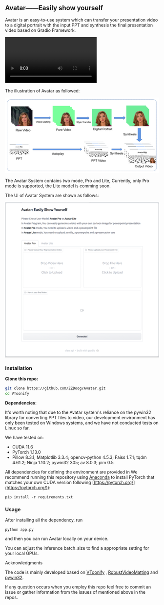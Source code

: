 ## Avatar——Easily show yourself

Avatar is an easy-to-use system which can transfer your presentation video to a digital portrait with the input PPT and synthesis the final presentation video based on Gradio Framework.

<video src="image/11%E6%9C%886%E6%97%A5.mp4" controls title="Title"></video>

The illustration of Avatar as followed:

![img1.png](image\img1.png)

The Avatar System contains two mode, Pro and Lite, Currently, only Pro mode is supported, the Lite model is comming soon.

The UI of Avatar System are shown as follows:

![UI.png](image\UI.png)

### Installation

**Clone this repo:**

```bash
git clone https://github.com/ZZDoog/Avatar.git
cd VToonify
```

**Dependencies:**

It's worth noting that due to the Avatar system's reliance on the pywin32 library for converting PPT files to video, our development environment has only been tested on Windows systems, and we have not conducted tests on Linux so far.

We have tested on:

- CUDA 11.6
- PyTorch 1.13.0
- Pillow 8.3.1; Matplotlib 3.3.4; opencv-python 4.5.3; Faiss 1.7.1; tqdm 4.61.2; Ninja 1.10.2; pywin32 305; av 8.0.3; pim 0.5

All dependencies for defining the environment are provided in 
We recommend running this repository using [Anaconda](https://docs.anaconda.com/anaconda/install/) to install PyTorch that matches your own CUDA version following [https://pytorch.org/](https://pytorch.org/)):

```
pip install -r requirements.txt
```

### Usage

After installing all the dependency, run

```
python app.py
```

and then you can run Avatar locally on your device.

You can adjust the inference batch_size to find a appropriate setting for your local GPUs.

Acknowledgments

The code is mainly developed based on [VToonify](https://github.com/williamyang1991/VToonify) ,  [RobustVideoMatting](https://github.com/PeterL1n/RobustVideoMatting) and [pywin32](https://github.com/mhammond/pywin32).

If any question occurs when you employ this repo feel free to commit an issue or gather information from the issues of mentioned above in the repos.

